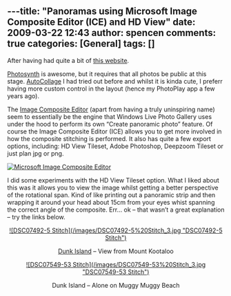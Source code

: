 ---title: "Panoramas using Microsoft Image Composite Editor (ICE) and HD View"
date: 2009-03-22 12:43
author: spencen
comments: true
categories: [General]
tags: []
---
After having had quite a bit of [this website](http://blogs.msdn.com/pix/pages/extras.aspx).
  

[Photosynth](http://photosynth.net/) is awesome, but it requires that all photos be public at this stage. [AutoCollage](http://research.microsoft.com/en-us/um/cambridge/projects/autocollage/) I had tried out before and whilst it is kinda cute, I preferr having more custom control in the layout (hence my PhotoPlay app a few years ago).
  

The [Image Composite Editor](http://research.microsoft.com/en-us/um/redmond/groups/ivm/ICE/) (apart from having a truly uninspiring name) seem to essentially be the engine that Windows Live Photo Gallery uses under the hood to perform its own “Create panoramic photo” feature. Of course the Image Composite Editor (ICE) allows you to get more involved in how the composite stitching is performed. It also has quite a few export options, including: HD View Tileset, Adobe Photoshop, Deepzoom Tileset or just plan jpg or png.
  

<a href="/images/Microsoft%20Image%20Composite%20Editor_2.png" target="_blank">![Microsoft Image Composite Editor](/images/Microsoft%20Image%20Composite%20Editor_thumb.png "Microsoft Image Composite Editor")</a> 
  

I did some experiments with the HD View Tileset option. What I liked about this was it allows you to view the image whilst getting a better perspective of the rotational span. Kind of like printing out a panoramic strip and then wrapping it around your head about 15cm from your eyes whist spanning the correct angle of the composite. Err… ok – that wasn’t a great explanation – try the links below.
  <p align="center"><a href="http://www.spencen.com/Panoramics/Dunk_Island_Peak/DSC07492_stitch.html" target="_blank">![DSC07492-5 Stitch](/images/DSC07492-5%20Stitch_3.jpg "DSC07492-5 Stitch")</a> 
  <p align="center"><a href="http://www.dunk-island.com/" target="_blank">Dunk Island</a> – View from Mount Kootaloo
  <p align="center"><a href="http://www.spencen.com/Panoramics/Muggy_Muggy_Beach/DSC07549_stitch.html" target="_blank">![DSC07549-53 Stitch](/images/DSC07549-53%20Stitch_3.jpg "DSC07549-53 Stitch")</a> 
  <p align="center">Dunk Island – Alone on Muggy Muggy Beach


